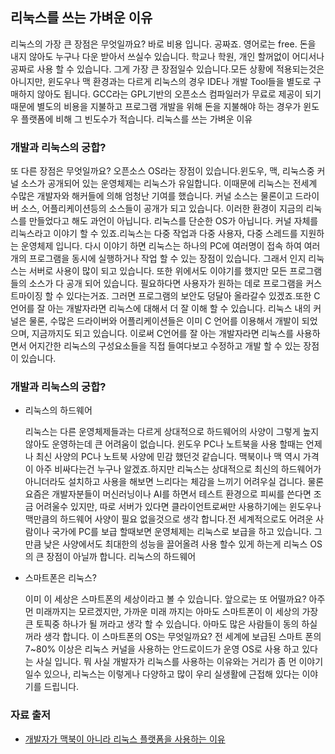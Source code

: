 ## 리눅스를 쓰는 가벼운 이유

리눅스의 가장 큰 장점은 무엇일까요? 바로 비용 입니다. 공짜죠. 영어로는 free. 돈을 내지 않아도 누구나 다운 받아서 쓰실수 있습니다. 학교나 학원, 개인 할꺼없이 어디서나 공짜로 사용 할 수 있습니다. 그게 가장 큰 장점일수 있습니다.모든 상황에 적용되는것은 아니지만, 윈도우나 맥 환경과는 다르게 리눅스의 경우 IDE나 개발 Tool들을 별도로 구매하지 않아도 됩니다. GCC라는 GPL기반의 오픈소스 컴파일러가 무료로 제공이 되기 때문에 별도의 비용을 지불하고 프로그램 개발을 위해 돈을 지불해야 하는 경우가 윈도우 플랫폼에 비해 그 빈도수가 적습니다.
리눅스를 쓰는 가벼운 이유

### 개발과 리눅스의 궁합?

또 다른 장점은 무엇일까요? 오픈소스 OS라는 장점이 있습니다.윈도우, 맥, 리눅스중 커널 소스가 공개되어 있는 운영체제는 리눅스가 유일합니다. 이때문에 리눅스는 전세계 수많은 개발자와 해커들에 의해 엄청난 기여를 했습니다. 커널 소스는 물론이고 드라이버 소스, 어플리케이션등의 소스들이 공개가 되고 있습니다. 이러한 환경이 지금의 리눅스를 만들었다고 해도 과언이 아닙니다. 리눅스를 단순한 OS가 아닙니다. 커널 자체를 리눅스라고 이야기 할 수 있죠.리눅스는 다중 작업과 다중 사용자, 다중 스레드를 지원하는 운영체제 입니다. 다시 이야기 하면 리눅스는 하나의 PC에 여러명이 접속 하여 여러개의 프로그램을 동시에 실행하거나 작업 할 수 있는 장점이 있습니다. 그래서 인지 리눅스는 서버로 사용이 많이 되고 있습니다. 또한 위에서도 이야기를 했지만 모든 프로그램들의 소스가 다 공개 되어 있습니다. 필요하다면 사용자가 원하는 데로 프로그램을 커스트마이징 할 수 있다는거죠. 그러면 프로그램의 보안도 덩달아 올라갈수 있겠죠.또한 C언어를 잘 아는 개발자라면 리눅스에 대해서 더 잘 이해 할 수 있습니다. 리눅스 내의 커널은 물론, 수많은 드라이버와 어플리케이션들은 이미 C 언어를 이용해서 개발이 되었으며, 지금까지도 되고 있습니다. 이로써 C언어를 잘 아는 개발자라면 리눅스를 사용하면서 어지간한 리눅스의 구성요소들을 직접 들여다보고 수정하고 개발 할 수 있는 장점이 있습니다.

### 개발과 리눅스의 궁합?

- 리눅스의 하드웨어

  리눅스는 다른 운영체제들과는 다르게 상대적으로 하드웨어의 사양이 그렇게 높지 않아도 운영하는데 큰 어려움이 없습니다. 윈도우 PC나 노트북을 사용 할때는 언제나 최신 사양의 PC나 노트북 사양에 민감 했던것 같습니다. 맥북이나 맥 역시 가격이 아주 비싸다는건 누구나 알겠죠.하지만 리눅스는 상대적으로 최신의 하드웨어가 아니더라도 설치하고 사용을 해보면 느리다는 체감을 느끼기 어려우실 겁니다. 물론 요즘은 개발자분들이 머신러닝이나 AI를 하면서 테스트 환경으로 피씨를 쓴다면 조금 어려울수 있지만, 따로 서버가 있다면 클라이언트로써만 사용하기에는 윈도우나 맥만큼의 하드웨어 사양이 필요 없을것으로 생각 합니다.전 세계적으로도 어려운 사람이나 국가에 PC를 보급 할때보면 운영체제는 리눅스로 보급을 하고 있습니다. 그만큼 낮은 사양에서도 최대한의 성능을 끌어올려 사용 할수 있게 하는게 리눅스 OS의 큰 장점이 아닐까 합니다.
  리눅스의 하드웨어

- 스마트폰은 리눅스?

  이미 이 세상은 스마트폰의 세상이라고 볼 수 있습니다. 앞으로는 또 어떨까요? 아주 먼 미래까지는 모르겠지만, 가까운 미래 까지는 아마도 스마트폰이 이 세상의 가장 큰 토픽중 하나가 될 꺼라고 생각 할 수 있습니다. 아마도 많은 사람들이 동의 하실꺼라 생각 합니다. 이 스마트폰의 OS는 무엇일까요? 전 세계에 보급된 스마트 폰의 7~80% 이상은 리눅스 커널을 사용하는 안드로이드가 운영 OS로 사용 하고 있다는 사실 입니다. 뭐 사실 개발자가 리눅스를 사용하는 이유와는 거리가 좀 먼 이야기 일수 있으나, 리눅스는 이렇게나 다양하고 많이 우리 실생활에 근접해 있다는 이야기를 드립니다.

### 자료 출저

- [개발자가 맥북이 아니라 리눅스 플랫폼을 사용하는 이유](https://stricky.tistory.com/422)
